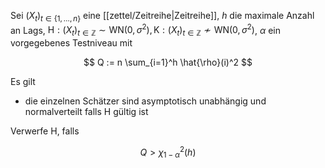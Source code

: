 Sei $(X_t)_{t \in \{ 1, \dots, n \}}$ eine [[zettel/Zeitreihe|Zeitreihe]], $h$ die maximale Anzahl an Lags, $\text{H} : (X_t)_{t \in \mathbb{Z}} \sim \text{WN}(0, \sigma^2), \text{K} : (X_t)_{t \in \mathbb{Z}} \not\sim \text{WN}(0, \sigma^2)$, $\alpha$ ein vorgegebenes Testniveau mit

$$
	Q := n \sum_{i=1}^h \hat{\rho}(i)^2
$$

Es gilt
- die einzelnen Schätzer sind asymptotisch unabhängig und normalverteilt falls $\text{H}$ gültig ist

Verwerfe $\text{H}$, falls

$$
	Q \gt \chi_{1-\alpha}^2(h)
$$